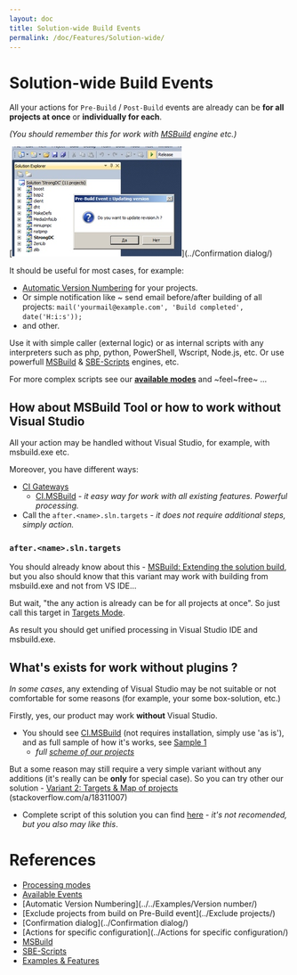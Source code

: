 ```yaml
---
layout: doc
title: Solution-wide Build Events
permalink: /doc/Features/Solution-wide/
---
```

# Solution-wide Build Events

All your actions for `Pre-Build` / `Post-Build` events are already can be **for all projects at once** or **individually for each**. 

*(You should remember this for work with [MSBuild](../../Scripts/MSBuild/) engine etc.)*

[![](../../Resources/examples/obsolete/vbs_ext.jpg)](../Confirmation dialog/)

It should be useful for most cases, for example: 

* [Automatic Version Numbering](../../Examples/Version/) for your projects.
* Or simple notification like ~ send email before/after building of all projects: `mail('yourmail@example.com', 'Build completed', date('H:i:s'));`
* and other.

Use it with simple caller (external logic) or as internal scripts with any interpreters such as php, python, PowerShell, Wscript, Node.js, etc.
Or use powerfull [MSBuild](../../Scripts/MSBuild/) & [SBE-Scripts](../../Scripts/SBE-Scripts/) engines, etc.

For more complex scripts see our **[available modes](../../Modes/)** and ~feel~free~ ...

## How about MSBuild Tool or how to work without Visual Studio

All your action may be handled without Visual Studio, for example, with msbuild.exe etc. 

Moreover, you have different ways:

* [CI Gateways](../../CI/)
    * [CI.MSBuild](../../CI/CI.MSBuild/) - *it easy way for work with all existing features. Powerful processing.*
* Call the `after.<name>.sln.targets` - *it does not require additional steps, simply action.*

### `after.<name>.sln.targets`

You should already know about this - [MSBuild: Extending the solution build](http://sedodream.com/2010/10/22/MSBuildExtendingTheSolutionBuild.aspx), 
but you also should know that this variant may work with building from msbuild.exe and not from VS IDE...

But wait, "the any action is already can be for all projects at once". So just call this target in [Targets Mode](../../Modes/Targets/).

As result you should get unified processing in Visual Studio IDE and msbuild.exe.

## What's exists for work without plugins ?

*In some cases*, any extending of Visual Studio may be not suitable or not comfortable for some reasons (for example, your some box-solution, etc.)

Firstly, yes, our product may work **without** Visual Studio. 

* You should see [CI.MSBuild](../../CI/CI.MSBuild/) (not requires installation, simply use 'as is'), and as full sample of how it's works, see [Sample 1](../../Examples/Demo/#sample-1)
    * *full [scheme of our projects](../../Scheme/)*

But a some reason may still require a very simple variant without any additions (it's really can be **only** for special case). So you can try other our solution - [Variant 2: Targets & Map of projects](http://stackoverflow.com/a/18311007) (stackoverflow.com/a/18311007)

* Complete script of this solution you can find [here](https://gist.github.com/3F/a77129e3978841241927) - *it's not recomended, but you also may like this*.


# References

* [Processing modes](../../Modes/)
* [Available Events](../../Events/)
* [Automatic Version Numbering](../../Examples/Version number/)
* [Exclude projects from build on Pre-Build event](../Exclude projects/)
* [Confirmation dialog](../Confirmation dialog/)
* [Actions for specific configuration](../Actions for specific configuration/)
* [MSBuild](../../Scripts/MSBuild/)
* [SBE-Scripts](../../Scripts/SBE-Scripts/)
* [Examples & Features](../../Examples/)